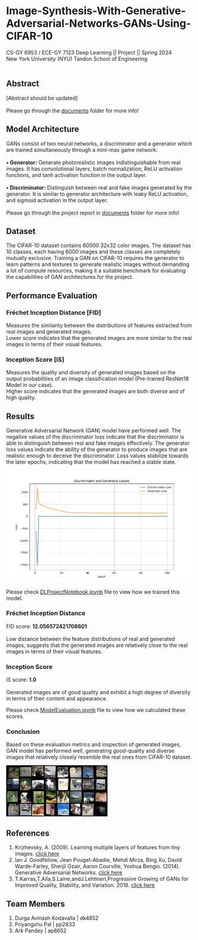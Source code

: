 # Image-Synthesis-With-Generative-Adversarial-Networks-GANs-Using-CIFAR-10

CS-GY 6953 / ECE-GY 7123 Deep Learning || Project || Spring 2024 <br />
New York University (NYU) Tandon School of Engineering <br /> <br />

## Abstract

[Abstract should be updated]
<br /> <br />
Please go through the [documents](https://github.com/AvinX12/Image-Synthesis-With-Generative-Adversarial-Networks-GANs-Using-CIFAR-10/tree/main/documents) folder for more info!
<br />

## Model Architecture

GANs consist of two neural networks, a discriminator and a generator which are trained simultaneously through a mini-max game network: <br /> <br />
**• Generator:** Generate photorealistic images indistinguishable from real images. It has convolutional layers, batch normalization, ReLU activation functions, and tanh activation function in the output layer. <br /> <br />
**• Discriminator:** Distinguish between real and fake images generated by the generator. It is similar to generator architecture with leaky ReLU activation, and sigmoid activation in the output layer. <br /> <br />
Please go through the project report in [documents](https://github.com/AvinX12/Image-Synthesis-With-Generative-Adversarial-Networks-GANs-Using-CIFAR-10/tree/main/documents) folder for more info!
<br />

## Dataset

The CIFAR-10 dataset contains 60000 32x32 color images. The dataset has 10 classes, each having 6000 images and these classes are completely mutually exclusive. Training a GAN on CIFAR-10 requires the generator to learn patterns and textures to generate realistic images without demanding a lot of compute resources, making it a suitable benchmark for evaluating the capabilities of GAN architectures for the project.
<br />

## Performance Evaluation

### Fréchet Inception Distance [FID]
Measures the similarity between the distributions of features extracted from real images and generated images. <br />
Lower score indicates that the generated images are more similar to the real images in terms of their visual features. <br />

### Inception Score [IS]
Measures the quality and diversity of generated images based on the output probabilities of an image classification model (Pre-trained ResNet18 Model in our case). <br />
Higher score indicates that the generated images are both diverse and of high quality. <br />

## Results

Generative Adversarial Network (GAN) model have performed well. The negative values of the discriminator loss indicate that the discriminator is able to distinguish between real and fake images effectively. The generator loss values indicate the ability of the generator to produce images that are realistic enough to deceive the discriminator. Loss values stabilize towards the later epochs, indicating that the model has reached a stable state. <br />

![Discriminator and Generator Training Loss Plot](https://github.com/AvinX12/Image-Synthesis-With-Generative-Adversarial-Networks-GANs-Using-CIFAR-10/blob/main/plots/D_G_loss_plot.png)

Please check [DLProjectNotebook.ipynb](https://github.com/AvinX12/Image-Synthesis-With-Generative-Adversarial-Networks-GANs-Using-CIFAR-10/blob/main/DLProjectNotebook.ipynb) file to view how we trained this model.

### Fréchet Inception Distance
FID score: **12.056572421708601** <br /> <br />
Low distance between the feature distributions of real and generated images, suggests that the generated images are relatively close to the real images in terms of their visual features. <br />

### Inception Score
IS score: **1.0** <br /> <br />
Generated images are of good quality and exhibit a high degree of diversity in terms of their content and appearance. <br />

Please check [ModelEvaluation.ipynb](https://github.com/AvinX12/Image-Synthesis-With-Generative-Adversarial-Networks-GANs-Using-CIFAR-10/blob/main/ModelEvaluation.ipynb) file to view how we calculated these scores.

### Conclusion

Based on these evaluation metrics and inspection of generated images, GAN model has performed well, generating good-quality and diverse images that relatively closely resemble the real ones from CIFAR-10 dataset.

![GAN Generated Image](https://github.com/AvinX12/Image-Synthesis-With-Generative-Adversarial-Networks-GANs-Using-CIFAR-10/blob/main/gan_images/100.png)

## References

1. Krizhevsky, A. (2009). Learning multiple layers of features from tiny images. [click here](https://www.cs.toronto.edu/~kriz/cifar.html)
2. Ian J. Goodfellow, Jean Pouget-Abadie, Mehdi Mirza, Bing Xu, David Warde-Farley, Sherjil Ozair, Aaron Courville, Yoshua Bengio. (2014). Generative Adversarial Networks. [click here](https://arxiv.org/abs/1406.2661)
3. T.Karras,T.Aila,S.Laine,andJ.Lehtinen,Progressive Growing of GANs for Improved Quality, Stability, and Variation. 2018. [click here](https://arxiv.org/abs/1710.10196)

## Team Members
1. Durga Avinash Kodavalla | dk4852 <br />
2. Priyangshu Pal | pp2833 <br />
3. Ark Pandey | ap8652 <br />
